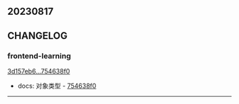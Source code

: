 ## 20230817

## CHANGELOG

### frontend-learning

[3d157eb6...754638f0](https://github.com/zhbhun/frontend-learning/compare/3d157eb6...754638f0)

* docs: 对象类型 - [754638f0](https://github.com/zhbhun/frontend-learning/commit/754638f0395e5c987e4a68bcc946438377f6fcc4)

---

